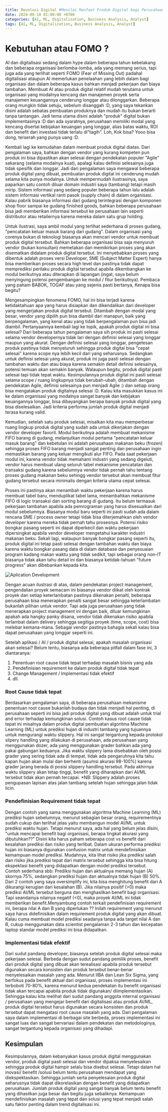 ```yaml
---
title: Revolusi Digital #Menilai Manfaat Produk Digital bagi Perusahaan
date: 2024-08-10 01:00:00 +0700
categories: [AI, ML, Digitalization, Business Analysis, Analyst]
tags: [AI, ML, Digitalization, Business Analysis, Analyst]
---
```


# Kebutuhan atau FOMO ?

AI dan digitalisasi sedang dalam hype dalam beberapa tahun kebelakang dan beberapa organisasi berlomba-lomba, ada yang memang serius, tapi juga ada yang terlihat seperti FOMO (Fear of Missing Out) padahal digitalisasi ataupun AI memerlukan penelaahan yang lebih dalam bagi organisasi dan dalam beberapa kasus bahkan menjadi pekerjaan dan biaya tambahan. Membuat AI atau produk digital relatif mudah terutama untuk organisasi yang modalnya kencang dan manajemen proyek serta manajemen keuangannya cenderung longgar atau dilonggarkan. Beberapa orang mungkin tidak setuju, sebelum disanggah :D, yang saya tekankan disini adalah sebatas pembuatan produknya dan mudah itu bukan berarti tanpa tantangan. Jadi tema utama disini adalah "produk" digital bukan implementasinya :D dan ada syaratnya, perusahaan memiliki modal yang kencang disertai kebijakan keuangan yang longgar, alias batas waktu, ROI dan benefit dari investasi tidak terlalu di"tagih". Loh, Kok bisa? Yooo bisa dong, terserah yang punya uang :D. 

Kembali lagi ke kemudahan dalam membuat produk digital diatas. Dari pengalaman saya, bahkan dengan vendor yang kurang kompeten pun produk ini bisa dipastikan akan selesai dengan pendekatan populer "Agile" sekarang (selama modalnya kuat), apalagi kalau definisi selesainya juga tidak spesifik dan longgar. Jadi dari pengalaman saya mengawal beberapa produk digital yang dibuat, pembuatan produk digital ini cenderung mudah selama kita punya modalnya. Untuk mempermudah ilustrasinya, saya paparkan satu contoh diluar domain industri saya (tambang) tetapi masih mirip. Sistem informasi yang sedang populer beberapa tahun lalu adalah sistem informasi vertikal ranti pasok (supply chain) di dalam organisasi. Kalau pabrik biasanya informasi dari gudang terintegrasi dengan komponen shop floor sampai ke gudang finished goods, bahkan beberapa perusahaan bisa jadi memberikan informasi tersebut ke perusahaan lain seperti distributor atau retailernya karena mereka dalam satu grup holding. 

Untuk ilustrasi, saya ambil modul yang terlihat sederhana di proses gudang, "pencatatan keluar masuk barang dari gudang". Dalam organisasi yang corenya bukan di teknologi biasanya akan mencari vendor untuk membuat produk digital tersebut. Bahkan beberapa organisasi bisa saja menyuruh vendor (bukan konsultan) memetakan dan memikirkan proses yang akan disematkan didalam produk digital tersebut. Ini menyebabkan proses yang dibentuk adalah proses versi Developer, SME (Subject Matter Expert) hanya bisa memberikan proses secara high level dan pastinya tidak dapat memprediksi perilaku produk digital tersebut apabila dikembangkan ke modul berikutnya atau diterapkan di lapangan (ingat, saya belum menyingung potensi pengembangan ke modul / fitur berikutnya). Pembaca yang paham BABOK, TOGAF atau yang sejenis pasti bertanya, Kenapa bisa begitu? 

Mengesampingkan fenomena FOMO, hal ini bisa terjadi karena ketidaktahuan apa yang harus disiapkan dan dikendalikan dari developer yang mengerjakan produk digital tersebut. Ditambah dengan modal yang besar, vendor yang dipilih pun bisa diambil dari manapun, baik yang berpengalaman, yang kenal atau yang tidak berpengalaman pun bisa jadi diambil. Pertanyaannya kembali lagi ke topik, apakah produk digital ini bisa selesai? Dari beberapa tahun pengalaman saya sih produk ini pasti selesai selama vendor developernya tidak lari dengan definisi selesai yang longgar maupun yang akurat. Dengan definisi selesai yang longgar, pengetesan produk pastinya tidak menyeluruh sehingga produk digital bisa "cepat selesai" karena scope nya lebih kecil dari yang seharusnya. Sedangkan untuk definisi selesai yang akurat, produk ini juga pasti selesai dengan tambahan waktu dan atau biaya karena semakin detail definisi selesainya, potensi temuan akan semakin banyak. Walaupun begitu, produk digital pasti selesai tapi tidak tepat waktu. Kesimpulannya produk digital ini pasti selesai selama scope / ruang lingkupnya tidak berubah-ubah, ditambah dengan pendekatan Agile, definisi selesainya pun menjadi Agile :) dan setiap orang bisa mengatakan produk digitalnya selesai :D. Kalau kita masukkan kasus ini ke dalam organisasi yang modalnya sangat banyak dan kebijakan keuangannya longgar, bisa dibayangkan berapa banyak produk digital yang bisa diselesaikan. Jadi kriteria performa jumlah produk digital menjadi terasa kurang valid.

Kemudian, setelah satu produk selesai, misalkan kita mau memperbesar ruang lingkup produk digital yang sudah ada untuk dikerjakan dengan vendor developer favorit. Modul berikutnya adalah membuat mekanisme FIFO barang di gudang, melanjutkan modul pertama "pencatatan keluar masuk barang" dan kebetulan ini adalah perusahaan makanan beku (frozen) sehingga proses FIFO barang menjadi sangat penting dan perusahaan ingin memastikan barang yang keluar mengikuti alur FIFO. Pada saat pekerjaan modul ini, karena vendor tidak memahami industri yang sedang digeluti, vendor harus membuat ulang seluruh tabel mekanisme pencatatan dan transaksi gudang karena sebelumnya vendor tidak pernah tahu tentang proses gudang makanan beku sehingg vendor tersebut akan membuat fitur gudang tersebut secara minimalis dengan kriteria utama cepat selesai. 

Proses ini pastinya akan menambah waktu pekerjaan karena harus membuat tabel baru, menduplikat tabel lama, menambahkan mekanisme FIFO di logic transaksi dan sorting barang di gudang. Itu belum termasuk pekerjaan tambahan apabila ada pemrograman yang harus disesuaikan dari modul sebelumnya. Biasanya modul baru seperti ini pasti sudah ada dalam rencana SME / process owner tetapi tidak bisa diterjemahkan oleh vendor developer karena mereka tidak pernah tahu prosesnya. Potensi risiko bongkar pasang seperti ini dapat diperkecil dan waktu pekerjaan dipersingkat apabila vendor developer mengetahui karakter industri makanan beku. Sekali lagi, walaupun banyak bongkar pasang seperti itu, produk digital ini tetap pasti selesai dengan tambahan waktu dan biaya karena waktu bongkar pasang data di dalam database dan penyesuaian program kadang makan waktu yang tidak sedikit, tapi sebagai orang non-IT biasanya tidak akan tahu detail ini dan biasanya ketidak-tahuan "future progress" akan dibebankan kepada kita. 

![Aplication Development](</assets/img/easydigital/digitaleasy.png>)

Dengan acuan ilustrasi di atas, dalam pendekatan project management, pengendalian proyek semacam ini biasanya vendor diikat oleh kontrak proyek dan setiap keterlambatan pastinya dikenakan penalti, beberapa perusahaan bisa menerapkan penalti sangat besar sehingga keterlambatan bukanlah pilihan untuk vendor. Tapi ada juga perusahaan yang tidak menerapkan project management ini dengan baik, diluar kemungkinan apakah ada hangky panky disana, vendor tidak dikenakan risiko apabila terlambat dalam delivery sehingga segitiga proyek (time, scope, cost) bisa melebar kemana-mana. Sebagai vendor pastinya bahagia sekali kalau bisa dapat perusahaan yang longgar seperti ini. 

Setelah aplikasi / AI / produk digital selesai, apakah masalah organisasi akan selesai? Belum tentu, biasanya ada beberapa pitfall dalam fase ini, 3 diantaranya: 
1. Penentuan root cause tidak tepat terhadap masalah bisnis yang ada 
2. Pendefinisian requirement ke dalam produk digital tidak tepat
3. Change Management / Implementasi tidak efektif 
4. dll.

### Root Cause tidak tepat

Berdasarkan pengalaman saya, di beberapa perusahaan mekanisme penentuan root cause bukanlah budaya dan tidak menjadi hal penting, di perusahaan seperti ini bisa jadi produk digital yang dibuat adalah untuk trial and error terhadap kemungkinan solusi. Contoh kasus root cause tidak tepat ini misalnya dalam produk digital pembuatan algoritma Machine Learning (ML) untuk prediksi hujan di industri tambang yang tujuannya untuk mengurangi waktu slippery. Hal ini sangat tergantung kepada protokol slipery handling yang dilakukan di perusahaan, ada perusahaan yang menggunakan dozer, ada yang menggunakan grader bahkan ada yang pakai gabungan keduanya. Jika waktu slippery lama disebabkan oleh posisi grader yang sering tidak ada di tempat, tidak ada pengaruhnya kita tahu kapan hujan akan mulai dan berhenti (asumsi akurasi 98-100%) karena grader jarang berada di posisi slippery handling tersebut. Pada akhirnya waktu slippery akan tetap tinggi, benefit yang diharapkan dari AI/ML tersebut tidak akan pernah tercapai. 
*NB: Slippery adalah proses pengupasan lapisan atas jalan tambang setelah hujan sehingga jalan tidak licin.

### Pendefinisian Requirement tidak tepat

Dengan contoh yang sama menggunakan algoritma Machine Learning (ML) prediksi hujan sebelumnya, menurut sebagian besar orang, requirementnya sudah cukup dan terlihat jelas yaitu membangun model AI/ML untuk prediksi waktu hujan. Tetapi menurut saya, ada hal yang belum jelas disini, "untuk mencapai benefit bagi organisasi, berapa tingkat akurasi yang dibutuhkan??" Disini kita harus paham seberapa cost vs benefit dari kesalahan prediksi dan risiko yang terlibat. Dalam ukuran performa prediksi hujan ini biasanya digunakan confusion matrix untuk mendefinisikan kemampuan model prediksi. Mudahnya, kita lihat risiko jika prediksi salah dan risiko jika prediksi tepat dari matrix tersebut sehingga kita bisa hitung ekspektasi benefit yang didapatkan dengan model prediksi tersebut. Contoh sederhana sbb: Prediksi hujan dan aktualnya memang hujan (A) skornya 75%, sedangkan prediksi hujan dan aktualnya tidak hujan (B) 50%. Dari 2 contoh yang saya oversimplify ini, kita bisa menghitung benefit dari A dikurangi kerugian dari kesalahan (B). Jika nilainya positif (>0) maka prediksi AI/ML tersebut berguna dan menghasilkan benefit bagi organisasi. Tapi seandainya nilainya negatif (<0), maka proyek AI/ML ini tidak memberikan benefit.Menyambung contoh terkait pendefinisian requirement ini, berapa nilai A dan B yang diperlukan ?? Inilah requirement yang menurut saya harus didefinisikan dalam requirement produk digital yang akan dibuat. Kalau cuma membuat model prediksi seadanya tanpa ada target nilai A dan B, cukup menggunakan data scientist pengalaman 2-3 tahun dan kecepatan laptop standar model prediksi ini bisa didapatkan. 

### Implementasi tidak efektif

Dari sudut pandang developer, biasanya setelah produk digital selesai maka pekerjaan selesai. Berbeda dengan sudut pandang pemilik proses, benefit dari produk digital yang dibuat akan terealisasi apabila produk tersebut digunakan secara konsisten dan produk tersebut benar-benar menyelesaikan masalah yang ada. Menurut IIBA dan Lean Six Sigma, yang berfokus pada benefit aktual dari organisasi, proses implementasi ini terboboti 70-80%, karena menurut kedua pendekatan itu benefit organisasi tidak akan tercapai apabila produk tidak digunakan/ diimplementasikan. Sehingga kalau kita melihat dari sudut pandang anggota internal organisasi / perusahaan yang mengejar benefit dari digitalisasi atau produk AI/ML, produk digital tersebut harus digunakan secara konsisten dan produk tersebut dapat mengatasi root cause masalah yang ada. Dari pengalaman saya dalam implementasi di berbagai site berbeda, proses implementasi ini sangat luas dan sangat bervariasi dalam pendekatan dan metodologinya, sangat tergantung kepada organisasi yang dihadapi. 

## Kesimpulan 

Kesimpulannya, dalam kebanyakan kasus produk digital menggunakan vendor, produk digital pasti selesai dan vendor dipaksa menyelesaikan sehingga produk digital hampir selalu bisa disebut selesai. Tetapi dalam hal inovasi/ benefit /solusi belum tentu perusahaan mendapat yang diekspektasikan. Sehingga jumlah serta penyelesaian produk digital seharusnya tidak dapat dikorelasikan dengan benefit yang didapatkan perusahaan. Jumlah produk digital yang sangat banyak belum tentu benefit yang dihasilkan juga besar dan begitu juga sebaliknya. Kemampuan mendefinisikan masalah yang tepat dan solusi yang tepat menjadi salah satu faktor penting dalam trend digitalisasi ini.  
